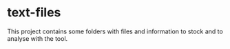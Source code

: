 # text-files

This project contains some folders with files and information to stock and to analyse with the tool.
